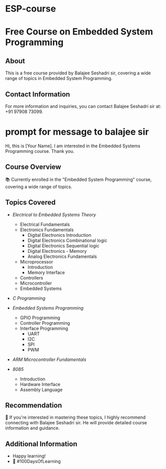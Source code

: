 # ESP-course
# Free Course on Embedded System Programming

## About
This is a free course provided by Balajee Seshadri sir, covering a wide range of topics in Embedded System Programming.

## Contact Information
For more information and inquiries,
you can contact Balajee Seshadri sir at: +91 97908 73099.

# prompt for message to balajee sir
 Hi, this is [Your Name]. I am interested in the Embedded Systems Programming course. Thank you.

## Course Overview
📚 Currently enrolled in the "Embedded System Programming" course, covering a wide range of topics.

## Topics Covered
- *Electrical to Embedded Systems Theory*
  - Electrical Fundamentals
  - Electronics Fundamentals
    - Digital Electronics Introduction
    - Digital Electronics Combinational logic
    - Digital Electronics Sequential logic
    - Digital Electronics - Memory
    - Analog Electronics Fundamentals
  - Microprocessor
    - Introduction
    - Memory Interface
  - Controllers
  - Microcontroller
  - Embedded Systems

- *C Programming*
- *Embedded Systems Programming*
  - GPIO Programming
  - Controller Programming
  - Interface Programming
    - UART
    - I2C
    - SPI
    - PWM

- *ARM Microcontroller Fundamentals*
- *8085*
  - Introduction
  - Hardware Interface
  - Assembly Language

## Recommendation
🌟 If you're interested in mastering these topics, I highly recommend connecting with Balajee Seshadri sir. He will provide detailed course information and guidance.

## Additional Information
- Happy learning!
- 💪 #100DaysOfLearning
